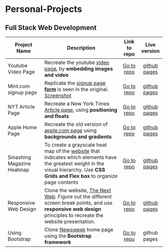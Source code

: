 # Personal-Projects

## Full Stack Web Development

| Project Name  | Description | Link to repo  | Live version |
| ------------- | ------------- | :-------------: | :-------------: |
| Youtube Video Page  | Recreate the youtube [video page](https://www.youtube.com/watch?v=V74l_zS1x8E), by **embedding images and video**  | [Go to repo](https://github.com/keshav-c/youtube-page)  | [github pages](https://keshav-c.github.io/youtube-page/)  |
| Mint.com signup page  | Replicate the [signup page **form**](https://wwws.mint.com/login.event?task=S) is seen in the original. [Screenshot](./images/mint.png) | [Go to repo](https://github.com/keshav-c/mint-signup)  | [github pages](https://keshav-c.github.io/mint-signup/index.html)  |
| NYT Article Page | Recreate a New York Times [Article page](https://www.nytimes.com/2014/03/18/science/space/detection-of-waves-in-space-buttresses-landmark-theory-of-big-bang.html?_r=0), using **positioning and floats** | [Go to repo](https://github.com/keshav-c/nytimes) | [github pages](https://keshav-c.github.io/nytimes/index.html) |
| Apple Home Page | Recreate the old version of [apple.com page](https://web.archive.org/web/20140301004610/http://www.apple.com/) using **backgrounds and gradients** | [Go to repo](https://github.com/keshav-c/apple-page) | [github pages](https://keshav-c.github.io/apple-page/index.html) |
| Smashing Magazine Heatmap | To create a grayscale heat map of the [website](http://smashingmagazine.com/) that indicates which elements have the greatest weight in the visual hierarchy. Use **CSS Grids and Flex box** to organize page contents | [Go to repo](https://github.com/keshav-c/smashing-mag) | [github pages](https://keshav-c.github.io/smashing-mag/index.html) | 
| Responsive Web Design | Clone the website, [The Next Web](http://smashingmagazine.com/). Figure out the different screen break points, and use **responsive web design** principles to recreate the website presentation. | [Go to repo](https://github.com/keshav-c/thenextweb) | [github pages](https://keshav-c.github.io/thenextweb/index.html) |
| Using Bootstrap | Clone [Newsweek](https://www.newsweek.com/) home page using the **Bootstrap framework** | [Go to repo](https://github.com/keshav-c/newsweek) | github pages |
